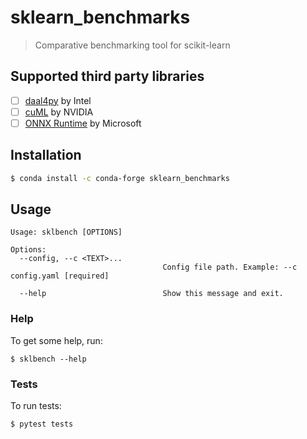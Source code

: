 # sklearn_benchmarks
> Comparative benchmarking tool for scikit-learn

## Supported third party libraries
- [ ] [daal4py](https://github.com/IntelPython/daal4py) by Intel
- [ ] [cuML](https://github.com/rapidsai/cuml) by NVIDIA
- [ ] [ONNX Runtime](https://github.com/microsoft/onnxruntime) by Microsoft

## Installation

```bash
$ conda install -c conda-forge sklearn_benchmarks
```

## Usage

```
Usage: sklbench [OPTIONS]

Options:
  --config, --c <TEXT>...
                                  Config file path. Example: --c config.yaml [required]

  --help                          Show this message and exit.
```

### Help

To get some help, run:

```
$ sklbench --help
```

### Tests

To run tests:

```
$ pytest tests
```
